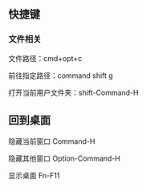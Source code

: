 



## 快捷键

### 文件相关

文件路径：cmd+opt+c

前往指定路径：command shift g

打开当前用户文件夹：shift-Command-H



## 回到桌面

隐藏当前窗口 Command-H

隐藏其他窗口 Option-Command-H

显示桌面 Fn-F11

